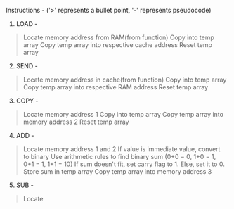 Instructions -
('>' represents a bullet point, '-' represents pseudocode)

1. LOAD -
> Locate memory address from RAM(from function)
> Copy into temp array
> Copy temp array into respective cache address
> Reset temp array

2. SEND -
> Locate memory address in cache(from function)
> Copy into temp array
> Copy temp array into respective RAM address
> Reset temp array

3. COPY -
> Locate memory address 1
> Copy into temp array
> Copy temp array into memory address 2
> Reset temp array

4. ADD -
> Locate memory address 1 and 2
> If value is immediate value, convert to binary
> Use arithmetic rules to find binary sum (0+0 = 0, 1+0 = 1, 0+1 = 1, 1+1 = 10)
> If sum doesn't fit, set carry flag to 1. Else, set it to 0.
> Store sum in temp array
> Copy temp array into memory address 3

5. SUB -
> Locate